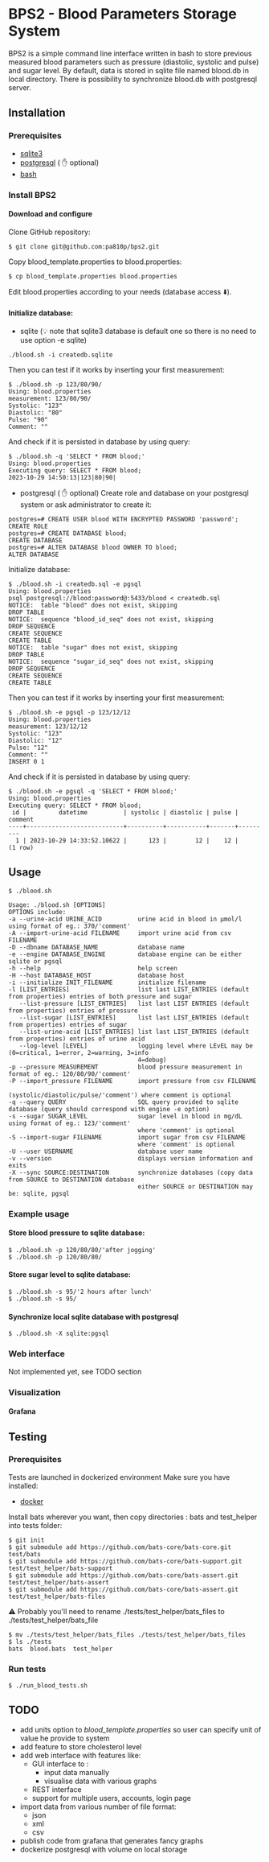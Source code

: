 # BPS2 - Blood Parameters Storage System

BPS2 is a simple command line interface written in bash to store previous measured blood parameters such as pressure 
(diastolic, systolic and pulse) and sugar level. By default, data is stored in sqlite file named blood.db in local 
directory. There is possibility to synchronize blood.db with postgresql server.

## Installation

### Prerequisites

- [sqlite3](https://www.sqlite.org/)
- [postgresql](https://www.postgresql.org/) ( :hand: optional)
- [bash](https://www.gnu.org/software/bash/)

### Install BPS2

#### Download and configure
Clone GitHub repository:
````
$ git clone git@github.com:pa810p/bps2.git
````
Copy blood_template.properties to blood.properties:
````
$ cp blood_template.properties blood.properties
````
Edit blood.properties according to your needs (database access :arrow_down:).

#### Initialize database:
- sqlite (:bulb: note that sqlite3 database is default one so there is no need to use option -e sqlite)
````
./blood.sh -i createdb.sqlite
````
Then you can test if it works by inserting your first measurement:
````
$ ./blood.sh -p 123/80/90/
Using: blood.properties
measurement: 123/80/90/
Systolic: "123"
Diastolic: "80"
Pulse: "90"
Comment: ""
````
And check if it is persisted in database by using query:
````
$ ./blood.sh -q 'SELECT * FROM blood;'
Using: blood.properties
Executing query: SELECT * FROM blood;
2023-10-29 14:50:13|123|80|90|
````
- postgresql ( :hand: optional)
Create role and database on your postgresql system or ask administrator to create it: 
````
postgres=# CREATE USER blood WITH ENCRYPTED PASSWORD 'password';
CREATE ROLE
postgres=# CREATE DATABASE blood;
CREATE DATABASE
postgres=# ALTER DATABASE blood OWNER TO blood; 
ALTER DATABASE
````
Initialize database:
````
$ ./blood.sh -i createdb.sql -e pgsql
Using: blood.properties
psql postgresql://blood:password@:5433/blood < createdb.sql
NOTICE:  table "blood" does not exist, skipping
DROP TABLE
NOTICE:  sequence "blood_id_seq" does not exist, skipping
DROP SEQUENCE
CREATE SEQUENCE
CREATE TABLE
NOTICE:  table "sugar" does not exist, skipping
DROP TABLE
NOTICE:  sequence "sugar_id_seq" does not exist, skipping
DROP SEQUENCE
CREATE SEQUENCE
CREATE TABLE
````
Then you can test if it works by inserting your first measurement:
````
$ ./blood.sh -e pgsql -p 123/12/12
Using: blood.properties
measurement: 123/12/12
Systolic: "123"
Diastolic: "12"
Pulse: "12"
Comment: ""
INSERT 0 1
````
And check if it is persisted in database by using query:
````
$ ./blood.sh -e pgsql -q 'SELECT * FROM blood;'
Using: blood.properties
Executing query: SELECT * FROM blood;
 id |         datetime          | systolic | diastolic | pulse | comment 
----+---------------------------+----------+-----------+-------+---------
  1 | 2023-10-29 14:33:52.10622 |      123 |        12 |    12 | 
(1 row)
````

## Usage

````
$ ./blood.sh

Usage: ./blood.sh [OPTIONS]
OPTIONS include:
-a --urine-acid URINE_ACID          urine acid in blood in µmol/l using format of eg.: 370/'comment'
-A --import-urine-acid FILENAME     import urine acid from csv FILENAME
-D --dbname DATABASE_NAME           database name
-e --engine DATABASE_ENGINE         database engine can be either sqlite or pgsql
-h --help                           help screen
-H --host DATABASE_HOST             database host
-i --initialize INIT_FILENAME       initialize filename
-l [LIST_ENTRIES]                   list last LIST_ENTRIES (default from properties) entries of both pressure and sugar
   --list-pressure [LIST_ENTRIES]   list last LIST ENTRIES (default from properties) entries of pressure
   --list-sugar [LIST_ENTRIES]      list last LIST_ENTRIES (default from properties) entries of sugar
   --list-urine-acid [LIST_ENTRIES] list last LIST_ENTRIES (default from properties) entries of urine acid
   --log-level [LEVEL]              logging level where LEvEL may be (0=critical, 1=error, 2=warning, 3=info
                                    4=debug)
-p --pressure MEASUREMENT           blood pressure measurement in format of eg.: 120/80/90/'comment'
-P --import_pressure FILENAME       import pressure from csv FILENAME
                                    (systolic/diastolic/pulse/'comment') where comment is optional
-q --query QUERY                    SQL query provided to sqlite database (query should correspond with engine -e option)
-s --sugar SUGAR_LEVEL              sugar level in blood in mg/dL using format of eg.: 123/'comment'
                                    where 'comment' is optional
-S --import-sugar FILENAME          import sugar from csv FILENAME
                                    where 'comment' is optional
-U --user USERNAME                  database user name
-v --version                        displays version information and exits
-X --sync SOURCE:DESTINATION        synchronize databases (copy data from SOURCE to DESTINATION database
                                    either SOURCE or DESTINATION may be: sqlite, pgsql
````

### Example usage
#### Store blood pressure to sqlite database:
````
$ ./blood.sh -p 120/80/80/'after jogging'
$ ./blood.sh -p 120/80/80/
````

#### Store sugar level to sqlite database:
````
$ ./blood.sh -s 95/'2 hours after lunch'
$ ./blood.sh -s 95/
````

#### Synchronize local sqlite database with postgresql
````
$ ./blood.sh -X sqlite:pgsql
````


### Web interface
Not implemented yet, see TODO section

### Visualization

#### Grafana

## Testing

### Prerequisites
Tests are launched in dockerized environment
Make sure you have installed:
- [docker](https://docs.docker.com/desktop/install/linux-install/)

Install bats wherever you want, then copy directories : bats and test_helper into tests folder:
```
$ git init
$ git submodule add https://github.com/bats-core/bats-core.git test/bats
$ git submodule add https://github.com/bats-core/bats-support.git test/test_helper/bats-support
$ git submodule add https://github.com/bats-core/bats-assert.git test/test_helper/bats-assert
$ git submodule add https://github.com/bats-core/bats-assert.git test/test_helper/bats-files
```

:warning: Probably you'll  need to rename ./tests/test_helper/bats_files to ./tests/test_helper/bats_file
```
$ mv ./tests/test_helper/bats_files ./tests/test_helper/bats_files
$ ls ./tests
bats  blood.bats  test_helper
```

### Run tests
```
$ ./run_blood_tests.sh
```

## TODO
- add units option to _blood_template.properties_ so user can specify unit of value he provide to system
- add feature to store cholesterol level
- add web interface with features like:
  - GUI interface to :
    - input data manually
    - visualise data with various graphs
  - REST interface
  - support for multiple users, accounts, login page
- import data from various number of file format:
  - json
  - xml
  - csv
- publish code from grafana that generates fancy graphs
- dockerize postgresql with volume on local storage
